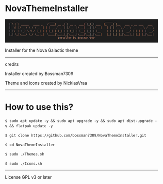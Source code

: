# NovaThemeInstaller

![NovaTheme](images/nova_ascii.png)


Installer for the Nova Galactic theme 

-------------------------------------------------
credits

Installer created by Bossman7309

Theme and icons created by NicklasVraa

-------------------------------------------------
# How to use this?

```$ sudo apt update -y && sudo apt upgrade -y && sudo apt dist-upgrade -y && flatpak update -y ```

```$ git clone https://github.com/bossman7309/NovaThemeInstaller.git```

```$ cd NovaThemeInstaller```

```$ sudo ./Themes.sh```

```$ sudo ./Icons.sh```

--------------------------------------------------
License 
GPL v3 or later
